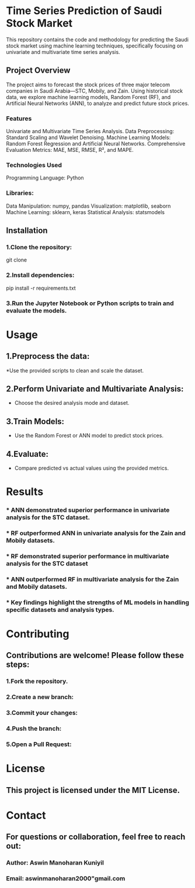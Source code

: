 # Time Series Prediction of Saudi Stock Market

This repository contains the code and methodology for predicting the Saudi stock market using machine learning techniques, specifically focusing on univariate and multivariate time series analysis.

## Project Overview
The project aims to forecast the stock prices of three major telecom companies in Saudi Arabia—STC, Mobily, and Zain. Using historical stock data, we explore machine learning models, Random Forest (RF), and Artificial Neural Networks (ANN), to analyze and predict future stock prices.

### Features
Univariate and Multivariate Time Series Analysis.
Data Preprocessing: Standard Scaling and Wavelet Denoising.
Machine Learning Models: Random Forest Regression and Artificial Neural Networks.
Comprehensive Evaluation Metrics: MAE, MSE, RMSE, R², and MAPE.
### Technologies Used
Programming Language: Python
### Libraries:
Data Manipulation: numpy, pandas
Visualization: matplotlib, seaborn
Machine Learning: sklearn, keras
Statistical Analysis: statsmodels
## Installation
### 1.Clone the repository:
git clone <repository-url>
### 2.Install dependencies:
pip install -r requirements.txt
### 3.Run the Jupyter Notebook or Python scripts to train and evaluate the models.
# Usage
## 1.Preprocess the data:
*Use the provided scripts to clean and scale the dataset.
## 2.Perform Univariate and Multivariate Analysis:
* Choose the desired analysis mode and dataset.
## 3.Train Models:
* Use the Random Forest or ANN model to predict stock prices.
## 4.Evaluate:
* Compare predicted vs actual values using the provided metrics.
# Results
### * ANN demonstrated superior performance in univariate analysis for the STC dataset.
### * RF outperformed ANN in univariate analysis for the Zain and Mobily datasets.
### * RF demonstrated superior performance in multivariate analysis for the STC dataset
### * ANN outperformed RF in multivariate analysis for the Zain and Mobily datasets.
### * Key findings highlight the strengths of ML models in handling specific datasets and analysis types.
# Contributing
## Contributions are welcome! Please follow these steps:

### 1.Fork the repository.
### 2.Create a new branch:
### 3.Commit your changes:
### 4.Push the branch:
### 5.Open a Pull Request:
# License
## This project is licensed under the MIT License.
# Contact
## For questions or collaboration, feel free to reach out:

### Author: Aswin Manoharan Kuniyil
### Email: aswinmanoharan2000"gmail.com
